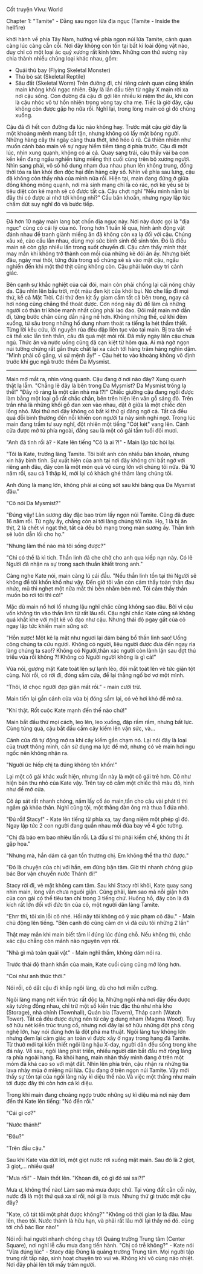 ﻿Cốt truyện Vivu: World

Chapter 1: "Tamite" - Đằng sau ngọn lửa địa ngục (Tamite - Inside the hellfire)

khởi hành về phía Tây Nam, hướng về phía ngọn núi lửa Tamite, cảnh quan càng lúc càng cằn cỗi. Nơi đây không còn tồn tại bất kì loài động vật nào, duy chỉ có một loại ác quỷ xương rất kinh tởm. Những con thứ xương này chia thành nhiều chủng loại khác nhau, gồm:
+ Quái thú bay (Flying Skeletal Monster)
+ Thú bò sát (Skeletal Reptile)
+ Sâu đất (Skeletal Worm)
Trên đường đi, chỉ riêng cảnh quan cũng khiến main không khỏi ngạc nhiên. Đây là lần đầu tiên từ ngày X main rời xa nơi cậu sống. Con đường đá cậu đi gợi lên nhiều kỉ niệm thơ ấu, khi còn là cậu nhóc vô tư hồn nhiên trong vòng tay cha mẹ. Tiếc là giờ đây, cậu không còn được gặp họ nữa rồi. Nghĩ lại, trong lòng main có gì đó chùng xuống. 

Cậu đã đi hết con đường đá lúc nào không hay. Trước mặt cậu giờ đây là một khoảng mênh mang bất tận, nhưng không có lấy một bóng người. Những hàng cây thì ngày càng thưa thớt, khô héo ủ rũ. Cả thiên nhiên như muốn cảnh báo main về sự nguy hiểm tiềm tàng ở phía trước. Cậu đi một lúc, nhìn xung quanh, không có ai cả. Quay sang trái, câu thấy vài ba con kền kền đang ngấu nghiến từng miếng thịt cuối cùng trên bộ xương người. Nhìn sang phải, vô số hố dung nham đua nhau phun lên không trung, đồng thời tỏa ra làn khói đen độc hại đến hàng cây số. Nhìn về phía sau lưng, cậu đã không còn thấy nhà của mình nữa rồi. Hiện tại, main đang đứng ở giữa đồng không mông quạnh, nơi mà sinh mạng chỉ là có rác, nơi kẻ yếu sẽ bị tiêu diệt còn kẻ mạnh sẽ có được tất cả. Cậu chợt nghĩ "Nếu mình nằm lại đây thì có được ai nhớ tới không nhỉ?" Cầu băn khoăn, nhưng ngay lập tức chấm dứt suy nghĩ đó và bước tiếp.

-----

Đã hơn 10 ngày main lang bạt chốn địa ngục này. Nơi này được gọi là "địa ngục" cùng có cái lý của nó. Trong hơn 1 tuần lễ qua, hình ảnh động vật đánh nhau để tranh giành miếng ăn đã không còn xa lạ đối với cậu. Chúng xâu xé, cào cấu lẫn nhau, dùng mọi sức bình sinh để sinh tồn. Đó là điều main sẽ còn gặp nhiều lần trong suốt chuyến đi. Cậu cảm thấy mình thật may mắn khi không trở thành con mồi của những kẻ đói ăn ấy. Nhưng biết đâu, ngày mai thôi, từng đứa trong số chúng sẽ sà vào mặt cậu, ngấu nghiến đến khi một thớ thịt cũng không còn. Cậu phải luôn duy trì cảnh giác.

Bên cạnh sự khắc nghiệt của cái đói, main còn phải chống lại cái nóng cháy da. Cậu nhìn lên bầu trời, một màu đen kịt của khói bụi. Nó che lấp đi mọi thứ, kể cả Mặt Trời. Cái thứ đen kịt ấy giam cẩm tất cả bên trong, ngay cả hơi nóng cũng chẳng thể thoát được. Cơn nóng này đủ để làm cả những người có thân trí khỏe mạnh nhất cũng phải lao đao. Đôi mắt main mờ dần đi, từng bước chân cũng dần nặng nề hơn. Không những thế, cứ khi đêm xuống, từ sâu trong những hố dung nham thoát ra tiếng la hét thẩm thiết. Từng lời kêu cứu, lời nguyền rủa đều đập liên tục vào tai main. Bị tra tấn về cả thể xác lẫn tinh thần, câu đã quá mệt mỏi rồi. Đã mấy ngày liền cậu chưa ngủ. Thức ăn và nước uống cũng đã cạn kiệt từ hôm qua. Ai mà ngờ ngọn núi tưởng chừng rất gần thực chất lại xa cách tới hàng trăm hàng nghìn dặm. "Mình phải cố gắng, vì sứ mệnh ấy!" - Câu hét to vào khoảng không vô định trước khi gục ngã trước thềm Da Mysmist. 

-----

Main mở mắt ra, nhìn vòng quanh. Cậu đang ở nơi nào đây? Xung quanh thật lạ lẫm. "Chẳng lẽ đây là bên trong Da Mysmist? Da Mysmist trông lạ thế!" "Đây rõ ràng là một căn nhà mà !?!" Chiếc giường cậu đang ngồi được làm bằng một loại gỗ rất chắc chắn, bên trên hiện lên vân gỗ sáng đỏ. Trên trần nhà là những khối gỗ đan xen vào nhau, đặt ở giữa là một chiếc đèn lồng nhỏ. Mọi thứ nơi đây không có bất kì thứ gì đáng ngờ cả. Tất cả đều quá đỗi bình thường đến nỗi khiến con người ta nảy sinh nghi ngờ. Trong lúc main đang trầm tư suy nghĩ, đột nhiên một tiếng "Cót két" vang lên. Cánh cửa được mở từ phía ngoài, đằng sau là một cô gái tầm tuổi đôi mươi. 

"Anh đã tỉnh rồi à? - Kate lên tiếng 
"Cô là ai ?!" - Main lập tức hỏi lại.

"Tôi là Kate, trưởng làng Tamite. Tôi biết anh còn nhiều băn khoăn, nhưng xin hãy bình tĩnh. Sự xuất hiện của anh tại nơi đây không chỉ bất ngờ với riêng anh đâu, đây còn là một món quà vô cùng lớn với chúng tôi nữa. Đã 10 năm rồi, sau cả 1 thập kỉ, mới lại có khách ghé thăm làng chúng tôi.

Anh đúng là mạng lớn, không phải ai cũng sót sau khi băng qua Da Mysmist đâu."

"Cô nói Da Mysmist?"

"Đúng vậy! Làn sương dày đặc bao trùm lấy ngọn núi Tamite. Cũng đã được 16 năm rồi. Từ ngày ấy, chẳng còn ai tới làng chúng tôi nữa. Họ, 1 là bị ăn thịt, 2 là chết vì ngạt thở, tất cả đều bỏ mạng trong màn sương ấy. Thần linh sẽ luôn dẫn lối cho họ."

"Nhưng làm thế nào mà tôi sống được?"

"Chỉ có thể là kì tích. Thần linh đã che chở cho anh qua kiếp nạn này. Có lẽ Người đã nhận ra sự trong sạch thuần khiết trong anh."

Càng nghe Kate nói, main càng lú cái đầu.
"Nếu thần linh tồn tại thì Người sẽ không để tôi khốn khổ như vậy. Đến giờ tôi vẫn còn cảm thấy toàn thân đau nhức, mũ thì nghẹt một nửa mắt thì bên nhắm bên mở. Tôi cảm thấy thần muốn bỏ rơi tôi thì có!"

Mặc dù main nổ hơi lố nhưng lậu nghĩ chắc cũng không sao đâu. Bởi vì cậu vốn không tin vào thần linh từ rất lâu rồi. Cậu nghĩ chắc Kate cũng sẽ không quá khắt khe với một kẻ vô đạo như cậu. Nhưng thái độ pgay gắt của cô ngay lập tức khiến main sững sờ:

"Hỗn xược! Một kẻ lạ mặt như ngươi lại dám bảng bổ thần linh sao! Uổng công chúng ta cứu ngươi. Không có người, liệu người được đưa đến ngay rìa làng chúng ta sao!? Không có Người,thân xác người còn lành lặn sau đợt thú triều vừa rồi không ?! Không có Người người không là gì cả!"

Vừa nói, gương mặt Kate toát lên sự lạnh lẽo, đôi mắt toát lên vẻ tức giận tột cùng. Nói rồi, có rời đi, đóng sầm cửa, để lại thằng ngố bơ vơ một mình.

"Thôi, lỡ chọc người đẹp giận mất rồi." - main cười trừ.

Main tiến lại gần cánh cửa vừa bị đóng sầm lại, có vẻ hơi khó để mở ra.

"Khỉ thật. Rốt cuộc Kate mạnh đến thế nào chứ!"

Main bắt đầu thứ mọi cách, leo lên, leo xuống, đập rầm rầm, nhưng bất lực. Cùng túng quá, cậu bắt đầu cầm cây kiếm lên vận sức, và...

Cánh cửa đã tự động mở ra khi cây kiếm gần chạm nó. Lại nói đây là loại của trượt thông minh, cần sử dụng ma lực để mở, nhưng có vẻ main hơi ngu ngốc nên không nhận ra. 

"Người ức hiếp chị ta đúng không tên khốn!"

Lại một cô gái khác xuất hiện, nhưng lần này là một cô gái trẻ hơn. Cô như hiện bản thu nhỏ của Kate vậy. Trên tay cô cầm một chiếc thẻ màu đỏ, hình như để mở cửa.

Cô áp sát rất nhanh chóng, nắm lấy cổ áo main,tẩn cho câu vài phát tí thì ngắm gà khỏa thân. Nghĩ cũng tội, một thằng đàn ông mà thua 1 đứa nhỏ.

"Đủ rồi! Stacy!" - Kate lên tiếng từ phía xa, tay đang niệm một phép gì đó. Ngay lập tức 2 con người đang quần nhau mỗi đứa bay về 4 góc tường. 

"Chị đã bảo em bao nhiêu lần rồi. Là đầu sĩ thì phải kiềm chế, không thì ắt gặp họa."

"Nhưng mà, hắn dám cả gan tổn thương chị. Em không thể tha thứ được."

"Đó là chuyện của chị với hắn, em đừng bận tâm. Giờ thì nhanh chóng giúp bác Bor vận chuyển nước Thánh đi!"

Stacy rời đi, vẻ mặt không cam tâm. Sau khi Stacy rời khỏi, Kate quay sang nhìn main, lòng vẫn chưa nguôi giận. Cũng phải, làm sao mà nỗi giận hờn của con gái có thể tiêu tan chỉ trong 3 tiếng chứ. Huống hồ, đây còn là đả kích rất lớn đối với đức tin của cô, một người dân làng Tamite.

"Ehrr thì, tôi xin lỗi cô nhé. Hồi nãy tôi không có ý xúc phạm cô đâu." - Main chủ động lên tiếng.
"Bên cạnh đó cũng cảm ơn vì đã cứu tôi những 2 lần"

Thật may mắn khi main biết tâm lí đúng lúc đúng chỗ. Nếu không thì, chắc xác cậu chẳng còn mảnh nào nguyên vẹn rồi.

"Nhà gì mà toàn quái vật" - Main nghĩ thầm, không dám nói ra.

Trước thái độ thành khẩn của main, Kate cuối cùng cũng mở lòng hơn.

"Coi như anh thức thời."

Nói rồi, cô dắt cậu đi khắp ngôi làng, dù cho hơi miễn cưỡng.

Ngôi làng mang nét kiến trúc rất độc lạ. Những ngôi nhà nơi đây đều được xây tương đồng nhau, chỉ trừ một số kiến trúc đặc thù như nhà kho (Storage), nhà chính (Townhall), Quán bia (Tavern), Tháp canh (Watch Tower). Tất cả đều được dựng nên từ cây g dung nham (Magma Wood). Tuy sở hữu nét kiến trúc trung cổ, nhưng nơi đây lại sở hữu những đột phá công nghệ lớn, hay nói đúng hơn là đột phá ma thuật.  Ngôi làng tuy không lớn nhưng đem lại cảm giác an toàn vì được xây ở ngay trong hang đá Tamite. Từ thưở mới tại kiến thiết ngôi làng hậu X-day, người dân đều sống trong khe đá này. Về sau, ngôi làng phát triển, nhiều người dân bắt đầu mở rộng làng ra phía ngoài hang. Ra khỏi hang, main nhận thấy mình đang ở trên một mỏm đã khá cao so với mặt đất. Nhìn lên phía trên, cậu nhận ra những tia lava nhảy múa ở miệng núi lửa. Cậu đang ở trên ngọn núi Tamite. Vậy mới thấy sự tồn tại của ngôi làng này kì diệu thế nào.Và việc một thẳng như main tới được đây thì còn hơn cả kì diệu. 

Trong khi main đang choáng ngợp trước những sự kì diệu mà nơi này đem đến thì Kate lên tiếng:
"Nó đến rồi."

"Cái gì cơ?"

"Nước thánh!"

"Đâu?"

"Trên đầu cậu."

Sau khi Kate vừa dứt lời, một giọt nước rơi xuống mặt main. Sau đó là 2 giọt, 3 giọt,... nhiều quá! 

"Mưa rồi!" - Main thốt lên.
"Khoan đã, có gì đó sai sai?!"

Mưa ư, không thế nào! Làm sao mà mưa được chứ. Tại vùng đất cằn cỗi này, nước đã là một thứ quá xa xỉ rồi,  nói gì là mưa. Nhưng thứ gì trước mặt cậu đây?

"Kate, cô tát tôi một phát được không?"
"Không có thời gian lơ là đâu. Mau lên, theo tôi. Nước thánh là hữu hạn, và phải rất lâu mới lại thấy nó đó. cũng tới chỗ bác Bor nào!"

Nói rồi hai người nhanh chóng chạy tới Quảng trường Trung tâm (Center Square), nơi nghỉ lễ cầu mưa đang tiến hành. 
"Chị có trễ không?" - Kate nói
"Vừa đúng lúc" - Stacy đáp
Đúng là quảng trường Trung tâm. Mọi người tập trung rất tấp nập, sinh hoạt chuyện trò vui vẻ. Không khí vô cùng náo nhiệt. Nơi đây phải lên tới mấy trăm người.